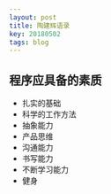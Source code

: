 ```yaml
---
layout: post
title: 陶建辉语录
key: 20180502
tags: blog
---
```

## 程序应具备的素质
* 扎实的基础
* 科学的工作方法
* 抽象能力
* 产品思维
* 沟通能力
* 书写能力
* 不断学习能力
* 健身

